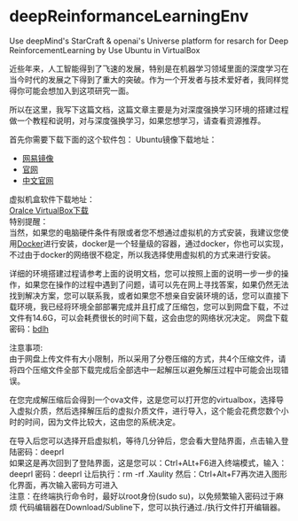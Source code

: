 # deepReinformanceLearningEnv
Use deepMind's StarCraft &amp; openai's Universe platform for resarch for Deep ReinforcementLearning by Use Ubuntu in VirtualBox

近些年来，人工智能得到了飞速的发展，特别是在机器学习领域里面的深度学习在当今时代的发展之下得到了重大的突破。作为一个开发者与技术爱好者，我同样觉得你可能会想加入到这项研究一面。

所以在这里，我写下这篇文档，这篇文章主要是为对深度强换学习环境的搭建过程做一个教程和说明，对与深度强换学习，如果您想学习，请查看资源推荐。

首先你需要下载下面的这个软件包：
Ubuntu镜像下载地址：<br>
<ul>
<li><a href='http://mirrors.163.com/'>网易镜像</a></li>
<li><a href="https://www.ubuntu.com/download/desktop">官网</a></li>
<li><a href="https://cn.ubuntu.com/">中文官网</a></li>
</ul>

虚拟机盒软件下载地址：<br>
<a href="https://www.virtualbox.org/">Oralce VirtualBox下载</a><br>
特别提醒：<br>
当然，如果您的电脑硬件条件有限或者您不想通过虚拟机的方式安装，我建议您使用<a href="https://www.docker.com/">Docker</a>进行安装，docker是一个轻量级的容器，通过docker，你也可以实现，不过由于docker的网络很不稳定，所以我选择使用虚拟机的方式来进行安装。

详细的环境搭建过程请参考上面的说明文档，您可以按照上面的说明一步一步的操作，如果您在操作的过程中遇到了问题，请可以先在网上寻找答案，如果仍然无法找到解决方案，您可以联系我，或者如果您不想亲自安装环境的话，您可以直接下载环境，我已经将环境全部部署完成并且打成了压缩包，您可以到网盘下载，不过文件有14.6G，可以会耗费很长的时间下载，这会由您的网络状况决定。
网盘下载密码：<a href='https://pan.baidu.com/s/1IL8zMFM6zjVtWfRy2Sd0dw'>bdlh</a>

注意事项:<br>
由于网盘上传文件有大小限制，所以采用了分卷压缩的方式，共4个压缩文件，请将四个压缩文件全部下载完成后全部选中一起解压以避免解压过程中可能会出现错误。

在您完成解压缩后会得到一个ova文件，这是您可以打开您的virtualbox，选择导入虚拟介质，然后选择解压后的虚拟介质文件，进行导入，这个能会花费您数个小时的时间，因为文件比较大，这由您的系统决定。

在导入后您可以选择开启虚拟机，等待几分钟后，您会看大登陆界面，点击输入登陆密码：deeprl<br>
如果这是再次回到了登陆界面，这是您可以：Ctrl+ALt+F6进入终端模式，输入：deeprl 密码：deeprl
让后执行：rm -rf .Xaulity
然后：Ctrl+Alt+F7再次进入图形化界面，再次输入密码方可进入<br>
注意：在终端执行命令时，最好以root身份(sudo su)，以免频繁输入密码过于麻烦
代码编辑器在Download/Subline下，您可以执行通过./执行文件打开编辑器。
